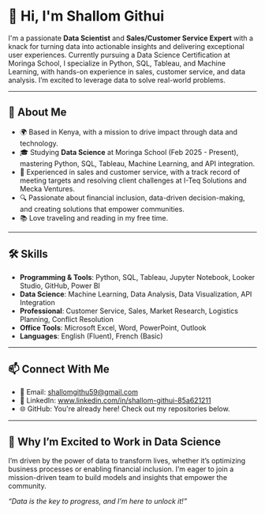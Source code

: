 # 👋 Hi, I'm Shallom Githui

I'm a passionate **Data Scientist** and **Sales/Customer Service Expert** with a knack for turning data into actionable insights and delivering exceptional user experiences. Currently pursuing a Data Science Certification at Moringa School, I specialize in Python, SQL, Tableau, and Machine Learning, with hands-on experience in sales, customer service, and data analysis. I’m excited to leverage data to solve real-world problems.

---

## 🚀 About Me
- 🌍 Based in Kenya, with a mission to drive impact through data and technology.
- 🎓 Studying **Data Science** at Moringa School (Feb 2025 - Present), mastering Python, SQL, Tableau, Machine Learning, and API integration.
- 💼 Experienced in sales and customer service, with a track record of meeting targets and resolving client challenges at I-Teq Solutions and Mecka Ventures.
- 🔍 Passionate about financial inclusion, data-driven decision-making, and creating solutions that empower communities.
- 📚 Love traveling and reading in my free time.

---

## 🛠️ Skills
- **Programming & Tools**: Python, SQL, Tableau, Jupyter Notebook, Looker Studio, GitHub, Power BI
- **Data Science**: Machine Learning, Data Analysis, Data Visualization, API Integration
- **Professional**: Customer Service, Sales, Market Research, Logistics Planning, Conflict Resolution
- **Office Tools**: Microsoft Excel, Word, PowerPoint, Outlook
- **Languages**: English (Fluent), French (Basic)

---

## 📫 Connect With Me
- 📧 Email: [shallomgithu59@gmail.com](mailto:shallomgithu59@gmail.com)
- 🔗 LinkedIn: www.linkedin.com/in/shallom-githui-85a621211
- 🌐 GitHub: You're already here! Check out my repositories below.

---

## 🌟 Why I’m Excited to Work in Data Science
I’m driven by the power of data to transform lives, whether it’s optimizing business processes or enabling financial inclusion. I’m eager to join a mission-driven team to build models and insights that empower the community.

*“Data is the key to progress, and I’m here to unlock it!”*
